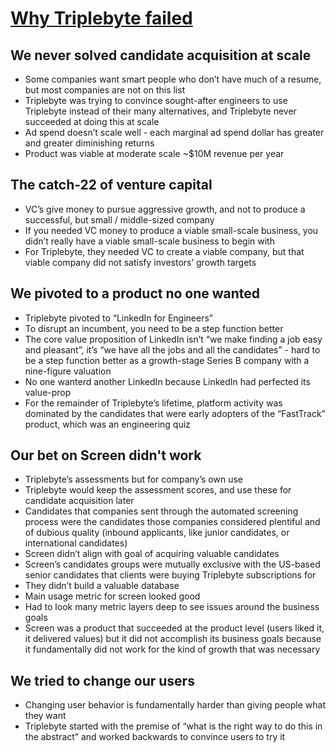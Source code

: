# [Why Triplebyte failed](https://www.otherbranch.com/blog/why-triplebyte-failed)

## We never solved candidate acquisition at scale

* Some companies want smart people who don’t have much of a resume, but most companies are not on this list
* Triplebyte was trying to convince sought-after engineers to use Triplebyte instead of their many alternatives, and Triplebyte never succeeded at doing this at scale
* Ad spend doesn’t scale well - each marginal ad spend dollar has greater and greater diminishing returns
* Product was viable at moderate scale ~$10M revenue per year

## The catch-22 of venture capital

* VC’s give money to pursue aggressive growth, and not to produce a successful, but small / middle-sized company
* If you needed VC money to produce a viable small-scale business, you didn’t really have a viable small-scale business to begin with
* For Triplebyte, they needed VC to create a viable company, but that viable company did not satisfy investors’ growth targets

## We pivoted to a product no one wanted

* Triplebyte pivoted to “LinkedIn for Engineers”
* To disrupt an incumbent, you need to be a step function better
* The core value proposition of LinkedIn isn’t “we make finding a job easy and pleasant”, it’s “we have all the jobs and all the candidates” - hard to be a step function better as a growth-stage Series B company with a nine-figure valuation
* No one wanterd another LinkedIn because LinkedIn had perfected its value-prop
* For the remainder of Triplebyte’s lifetime, platform activity was dominated by the candidates that were early adopters of the “FastTrack” product, which was an engineering quiz

## Our bet on Screen didn't work

* Triplebyte’s assessments but for company’s own use
* Triplebyte would keep the assessment scores, and use these for candidate acquisition later
* Candidates that companies sent through the automated screening process were the candidates those companies considered plentiful and of dubious quality (inbound applicants, like junior candidates, or international candidates)
* Screen didn’t align with goal of acquiring valuable candidates
* Screen’s candidates groups were mutually exclusive with the US-based senior candidates that clients were buying Triplebyte subscriptions for
* They didn’t build a valuable database
* Main usage metric for screen looked good
* Had to look many metric layers deep to see issues around the business goals
* Screen was a product that succeeded at the product level (users liked it, it delivered values) but it did not accomplish its business goals because it fundamentally did not work for the kind of growth that was necessary

## We tried to change our users

* Changing user behavior is fundamentally harder than giving people what they want
* Triplebyte started with the premise of “what is the right way to do this in the abstract” and worked backwards to convince users to try it
